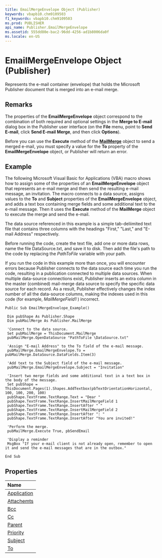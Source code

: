 ```yaml
---
title: EmailMergeEnvelope Object (Publisher)
keywords: vbapb10.chm9109503
f1_keywords: vbapb10.chm9109503
ms.prod: PUBLISHER
api_name: Publisher.EmailMergeEnvelope
ms.assetid: 555dd80e-bac2-96dd-4256-ad1b8006da0f
ms.locale: en-US
---
```



# EmailMergeEnvelope Object (Publisher)

Represents the e-mail container (envelope) that holds the Microsoft Publisher document that is merged into an e-mail merge.
 


## Remarks

The properties of the  **EmailMergeEnvelope** object correspond to the combination of both required and optional settings in the **Merge to E-mail** dialog box in the Publisher user interface (on the **File** menu, point to **Send E-mail**, click  **Send E-mail Merge**, and then click  **Options**). 
 

 
Before you can use the  **Execute** method of the **[MailMerge](mailmerge-object-publisher.md)** object to send a merged e-mail, you must specify a value for the **To** property of the **EmailMergeEnvelope** object, or Publisher will return an error.
 

 

## Example

The following Microsoft Visual Basic for Applications (VBA) macro shows how to assign some of the properties of an  **EmailMergeEnvelope** object that represents an e-mail merge and then send the resulting e-mail message, an invitation. The macro connects to a data source, assigns values to the **To** and **Subject** properties of the **EmailMergeEnvelope** object, and adds a text box containing merge fields and some additional text to the e-mail message. Then it uses the **Execute** method of the **MailMerge** object to execute the merge and send the e-mail.
 

 
The data source referenced in this example is a simple tab-deliimited text file that contains three columns with the headings "First," "Last," and "E-mail Address" respectively.
 

 
Before running the code, create the text file, add one or more data rows, name the file DataSource.txt, and save it to disk. Then add the file's path to the code by replacing the  _PathToFile_ variable with your path.
 

 
If you run the code in this example more than once, you will encounter errors because Publisher connects to the data source each time you run the code, resulting in a publication connected to multiple data sources. When multiple data-source connections exist, Publisher inserts an extra column in the master (combined) mail-merge data source to specify the specific data source for each record. As a result, Publisher effectively changes the index number of all the data-source columns, making the indexes used in this code (for example,  _MailMergeField1_ ) incorrect.
 

 



```
Public Sub EmailMergeEnvelope_Example() 
 
 Dim pubShape As Publisher.Shape 
 Dim pubMailMerge As Publisher.MailMerge 
 
 'Connect to the data source. 
 Set pubMailMerge = ThisDocument.MailMerge 
 pubMailMerge.OpenDataSource "PathToFile \DataSource.txt" 
 
 'Assign "E-mail Address" to the To field of the e-mail message. 
 pubMailMerge.EmailMergeEnvelope.To = pubMailMerge.DataSource.DataFields.Item(3) 
 
 'Add text to the Subject field of the e-mail message. 
 pubMailMerge.EmailMergeEnvelope.Subject = "Invitation" 
 
 'Insert two merge fields and some additional text in a text box in the body of the message. 
 Set pubShape = ThisDocument.Pages(1).Shapes.AddTextbox(pbTextOrientationHorizontal, 100, 100, 200, 100) 
 pubShape.TextFrame.TextRange.Text = "Dear " 
 pubShape.TextFrame.TextRange.InsertMailMergeField 1 
 pubShape.TextFrame.TextRange.InsertAfter " " 
 pubShape.TextFrame.TextRange.InsertMailMergeField 2 
 pubShape.TextFrame.TextRange.InsertAfter ": " 
 pubShape.TextFrame.TextRange.InsertAfter "You are invited!" 
 
 'Perform the merge. 
 pubMailMerge.Execute True, pbSendEmail 
 
 'Display a reminder 
 MsgBox "If your e-mail client is not already open, remember to open it and send the e-mail messages that are in the outbox." 
 
End Sub
```


## Properties



|**Name**|
|:-----|
|[Application](emailmergeenvelope.application-property-publisher.md)|
|[Attachemts](emailmergeenvelope.attachemts-property-publisher.md)|
|[Bcc](emailmergeenvelope.bcc-property-publisher.md)|
|[Cc](emailmergeenvelope.cc-property-publisher.md)|
|[Parent](emailmergeenvelope.parent-property-publisher.md)|
|[Priority](emailmergeenvelope.priority-property-publisher.md)|
|[Subject](emailmergeenvelope.subject-property-publisher.md)|
|[To](emailmergeenvelope.to-property-publisher.md)|

